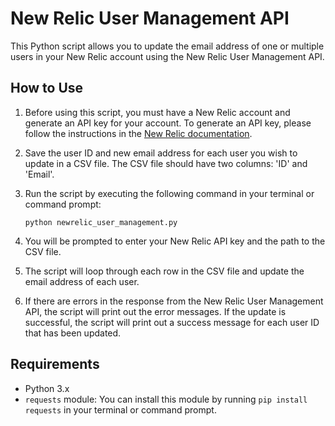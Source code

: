 # New Relic User Management API

This Python script allows you to update the email address of one or multiple users in your New Relic account using the New Relic User Management API.

## How to Use

1. Before using this script, you must have a New Relic account and generate an API key for your account. To generate an API key, please follow the instructions in the [New Relic documentation](https://docs.newrelic.com/docs/apis/get-started/intro-apis/types-new-relic-api-keys#admin).

2. Save the user ID and new email address for each user you wish to update in a CSV file. The CSV file should have two columns: 'ID' and 'Email'.

3. Run the script by executing the following command in your terminal or command prompt:

    ```
    python newrelic_user_management.py
    ```

4. You will be prompted to enter your New Relic API key and the path to the CSV file.

5. The script will loop through each row in the CSV file and update the email address of each user.

6. If there are errors in the response from the New Relic User Management API, the script will print out the error messages. If the update is successful, the script will print out a success message for each user ID that has been updated.

## Requirements

- Python 3.x
- `requests` module: You can install this module by running `pip install requests` in your terminal or command prompt.

